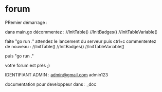 # forum

PRemier démarrage :

dans main.go
décommentez :
	//InitTable()
	//InitBadges()
	//InitTableVariable()

faite "go run ."
attendez le lancement du serveur
puis ctrl+c
commententez de nouveau :
	//InitTable()
	//InitBadges()
	//InitTableVariable()

puis "go run ."

votre forum est près ;)

IDENTIFIANT ADMIN :
admin@gmail.com
admin123


documentation pour developpeur dans :
_doc